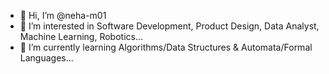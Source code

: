 - 👋 Hi, I’m @neha-m01
- 👀 I’m interested in Software Development, Product Design, Data Analyst, Machine Learning, Robotics...
- 🌱 I’m currently learning Algorithms/Data Structures & Automata/Formal Languages...

<!---
